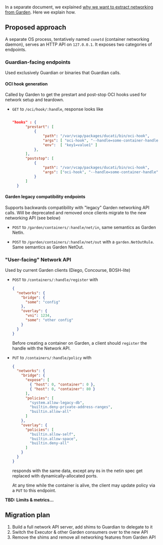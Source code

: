 In a separate document, we explained [why we want to extract networking from Garden](why-extract.md).  Here we explain how.

## Proposed approach
A separate OS process, tentatively named `conetd` (container networking daemon), serves an HTTP API on `127.0.0.1`.  It exposes two categories of endpoints.

### Guardian-facing endpoints
Used exclusively Guardian or binaries that Guardian calls.

#### OCI hook generation
Called by Garden to get the prestart and post-stop OCI hooks used for network setup and teardown.
- `GET` to `/oci/hook/:handle`, response looks like

  ```json
  
  "hooks" : {
        "prestart": [
            {
                "path": "/var/vcap/packages/ducati/bin/oci-hook",
                "args": [ "oci-hook", "--handle=some-container-handle", "--action=up", "--vni=12345"],
                "env":  [ "key1=value1" ]
            },
        ],
        "poststop": [
            {
                "path": "/var/vcap/packages/ducati/bin/oci-hook",
                "args": ["oci-hook", "--handle=some-container-handle", "--action=down" ]
            }
        ]
    }
  ```
  
#### Garden legacy compatibility endpoints
Supports backwards compatibility with "legacy" Garden networking API calls.  Will be deprecated and removed once clients migrate to the new networking API (see below)

- `POST` to `/garden/containers/:handle/net/in`, same semantics as Garden NetIn.

- `POST` to `/garden/containers/:handle/net/out` with a `garden.NetOutRule`.  Same semantics as Garden NetOut.



### "User-facing" Network API

Used by current Garden clients (Diego, Concourse, BOSH-lite)

- `POST` to `/containers/:handle/register` with
  ```json
  {
    "networks": {
      "bridge": {
        "some": "config"
      },
      "overlay": {
        "vni": 1234,
        "some": "other config"
      }
    }
  }
  ```
  
  Before creating a container on Garden, a client should `register` the handle with the Network API.

- `PUT` to `/containers/:handle/policy` with
  ```json
  {
    "networks": {
      "bridge": {
        "expose": [ 
          { "host": 0, "container": 0 },
          { "host": 0, "container": 80 }
        ],
        "policies": [
          "system.allow-legacy-db",
          "builtin.deny-private-address-ranges",
          "builtin.allow-all"
        ]
      },
      "overlay": {
        "policies": [
          "builtin.allow-self",
          "builtin.allow-space",
          "builtin.deny-all"
        ]
      }
    }
  }
  ```
  responds with the same data, except any `0`s in the netin spec get replaced with dynamically-allocated ports.
  
  At any time while the container is alive, the client may update policy via a `PUT` to this endpoint.

**TBD: Limits & metrics...**

## Migration plan
1. Build a full network API server, add shims to Guardian to delegate to it
2. Switch the Executor & other Garden consumers over to the new API
3. Remove the shims and remove all networking features from Garden API
